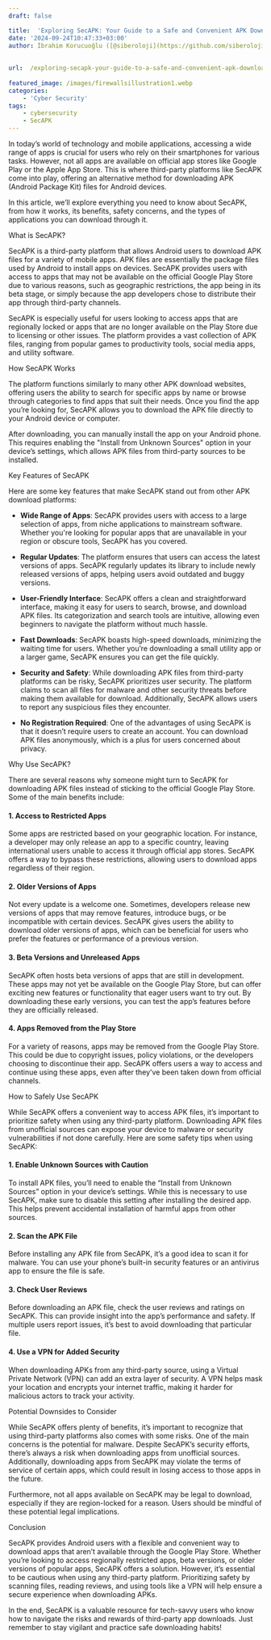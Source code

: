 ```yaml
---
draft: false

title:  'Exploring SecAPK: Your Guide to a Safe and Convenient APK Download Platform'
date: '2024-09-24T10:47:33+03:00'
author: İbrahim Korucuoğlu ([@siberoloji](https://github.com/siberoloji))
 
 
url:  /exploring-secapk-your-guide-to-a-safe-and-convenient-apk-download-platform/
 
featured_image: /images/firewallsillustration1.webp
categories:
    - 'Cyber Security'
tags:
    - cybersecurity
    - SecAPK
---
```



In today’s world of technology and mobile applications, accessing a wide range of apps is crucial for users who rely on their smartphones for various tasks. However, not all apps are available on official app stores like Google Play or the Apple App Store. This is where third-party platforms like SecAPK come into play, offering an alternative method for downloading APK (Android Package Kit) files for Android devices.



In this article, we’ll explore everything you need to know about SecAPK, from how it works, its benefits, safety concerns, and the types of applications you can download through it.



What is SecAPK?



SecAPK is a third-party platform that allows Android users to download APK files for a variety of mobile apps. APK files are essentially the package files used by Android to install apps on devices. SecAPK provides users with access to apps that may not be available on the official Google Play Store due to various reasons, such as geographic restrictions, the app being in its beta stage, or simply because the app developers chose to distribute their app through third-party channels.



SecAPK is especially useful for users looking to access apps that are regionally locked or apps that are no longer available on the Play Store due to licensing or other issues. The platform provides a vast collection of APK files, ranging from popular games to productivity tools, social media apps, and utility software.



How SecAPK Works



The platform functions similarly to many other APK download websites, offering users the ability to search for specific apps by name or browse through categories to find apps that suit their needs. Once you find the app you’re looking for, SecAPK allows you to download the APK file directly to your Android device or computer.



After downloading, you can manually install the app on your Android phone. This requires enabling the "Install from Unknown Sources" option in your device’s settings, which allows APK files from third-party sources to be installed.



Key Features of SecAPK



Here are some key features that make SecAPK stand out from other APK download platforms:


* **Wide Range of Apps**: SecAPK provides users with access to a large selection of apps, from niche applications to mainstream software. Whether you're looking for popular apps that are unavailable in your region or obscure tools, SecAPK has you covered.

* **Regular Updates**: The platform ensures that users can access the latest versions of apps. SecAPK regularly updates its library to include newly released versions of apps, helping users avoid outdated and buggy versions.

* **User-Friendly Interface**: SecAPK offers a clean and straightforward interface, making it easy for users to search, browse, and download APK files. Its categorization and search tools are intuitive, allowing even beginners to navigate the platform without much hassle.

* **Fast Downloads**: SecAPK boasts high-speed downloads, minimizing the waiting time for users. Whether you’re downloading a small utility app or a larger game, SecAPK ensures you can get the file quickly.

* **Security and Safety**: While downloading APK files from third-party platforms can be risky, SecAPK prioritizes user security. The platform claims to scan all files for malware and other security threats before making them available for download. Additionally, SecAPK allows users to report any suspicious files they encounter.

* **No Registration Required**: One of the advantages of using SecAPK is that it doesn’t require users to create an account. You can download APK files anonymously, which is a plus for users concerned about privacy.




Why Use SecAPK?



There are several reasons why someone might turn to SecAPK for downloading APK files instead of sticking to the official Google Play Store. Some of the main benefits include:


#### 1. Access to Restricted Apps



Some apps are restricted based on your geographic location. For instance, a developer may only release an app to a specific country, leaving international users unable to access it through official app stores. SecAPK offers a way to bypass these restrictions, allowing users to download apps regardless of their region.


#### 2. Older Versions of Apps



Not every update is a welcome one. Sometimes, developers release new versions of apps that may remove features, introduce bugs, or be incompatible with certain devices. SecAPK gives users the ability to download older versions of apps, which can be beneficial for users who prefer the features or performance of a previous version.


#### 3. Beta Versions and Unreleased Apps



SecAPK often hosts beta versions of apps that are still in development. These apps may not yet be available on the Google Play Store, but can offer exciting new features or functionality that eager users want to try out. By downloading these early versions, you can test the app’s features before they are officially released.


#### 4. Apps Removed from the Play Store



For a variety of reasons, apps may be removed from the Google Play Store. This could be due to copyright issues, policy violations, or the developers choosing to discontinue their app. SecAPK offers users a way to access and continue using these apps, even after they’ve been taken down from official channels.



How to Safely Use SecAPK



While SecAPK offers a convenient way to access APK files, it’s important to prioritize safety when using any third-party platform. Downloading APK files from unofficial sources can expose your device to malware or security vulnerabilities if not done carefully. Here are some safety tips when using SecAPK:


#### 1. Enable Unknown Sources with Caution



To install APK files, you’ll need to enable the “Install from Unknown Sources” option in your device’s settings. While this is necessary to use SecAPK, make sure to disable this setting after installing the desired app. This helps prevent accidental installation of harmful apps from other sources.


#### 2. Scan the APK File



Before installing any APK file from SecAPK, it’s a good idea to scan it for malware. You can use your phone’s built-in security features or an antivirus app to ensure the file is safe.


#### 3. Check User Reviews



Before downloading an APK file, check the user reviews and ratings on SecAPK. This can provide insight into the app’s performance and safety. If multiple users report issues, it’s best to avoid downloading that particular file.


#### 4. Use a VPN for Added Security



When downloading APKs from any third-party source, using a Virtual Private Network (VPN) can add an extra layer of security. A VPN helps mask your location and encrypts your internet traffic, making it harder for malicious actors to track your activity.



Potential Downsides to Consider



While SecAPK offers plenty of benefits, it’s important to recognize that using third-party platforms also comes with some risks. One of the main concerns is the potential for malware. Despite SecAPK’s security efforts, there’s always a risk when downloading apps from unofficial sources. Additionally, downloading apps from SecAPK may violate the terms of service of certain apps, which could result in losing access to those apps in the future.



Furthermore, not all apps available on SecAPK may be legal to download, especially if they are region-locked for a reason. Users should be mindful of these potential legal implications.



Conclusion



SecAPK provides Android users with a flexible and convenient way to download apps that aren’t available through the Google Play Store. Whether you’re looking to access regionally restricted apps, beta versions, or older versions of popular apps, SecAPK offers a solution. However, it’s essential to be cautious when using any third-party platform. Prioritizing safety by scanning files, reading reviews, and using tools like a VPN will help ensure a secure experience when downloading APKs.



In the end, SecAPK is a valuable resource for tech-savvy users who know how to navigate the risks and rewards of third-party app downloads. Just remember to stay vigilant and practice safe downloading habits!
